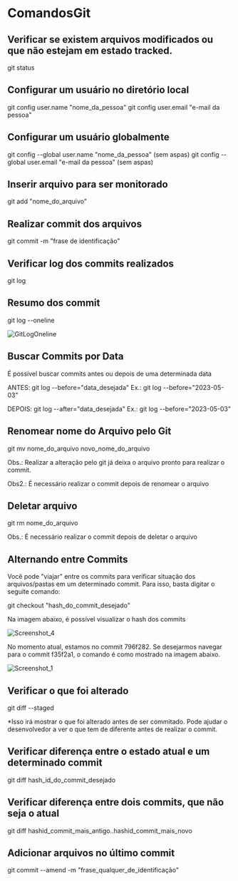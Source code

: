 # ComandosGit
## Verificar se existem arquivos modificados ou que não estejam em estado tracked.

git status

## Configurar um usuário no diretório local

 git config user.name "nome_da_pessoa"
 git config user.email "e-mail da pessoa"
 
## Configurar um usuário globalmente
 
 git config --global user.name "nome_da_pessoa" (sem aspas)
 git config --global user.email "e-mail da pessoa" (sem aspas)
 
## Inserir arquivo para ser monitorado
 
 git add "nome_do_arquivo"
 
## Realizar commit dos arquivos
 
 git commit -m "frase de identificação"
 
## Verificar log dos commits realizados
 
 git log
 
## Resumo dos commit
 
 git log --oneline
 
 ![GitLogOneline](https://github.com/WraSouza/ComandosGit/assets/15219047/630e036c-ad64-4a5d-85bc-a4f76e324ba8)

## Buscar Commits por Data
É possível buscar commits antes ou depois de uma determinada data

ANTES: 
git log --before="data_desejada"
Ex.: git log --before="2023-05-03"

DEPOIS: 
git log --after="data_desejada"
Ex.: git log --before="2023-05-03"
 
## Renomear nome do Arquivo pelo Git
 
 git mv nome_do_arquivo novo_nome_do_arquivo
 
 Obs.: Realizar a alteração pelo git já deixa o arquivo pronto para realizar o commit.
 
 Obs2.: É necessário realizar o commit depois de renomear o arquivo
 
## Deletar arquivo
 
 git rm nome_do_arquivo
 
 Obs.: É necessário realizar o commit depois de deletar o arquivo

## Alternando entre Commits

Você pode "viajar" entre os commits para verificar situação dos arquivos/pastas em um determinado commit. Para isso, basta digitar o seguite comando:

git checkout "hash_do_commit_desejado"

Na imagem abaixo, é possível visualizar o hash dos commits

 ![Screenshot_4](https://github.com/WraSouza/ComandosGit/assets/15219047/e6d1f00e-33e3-408b-b25c-55c6dff0e013)

 No momento atual, estamos no commit 796f282. Se desejarmos navegar para o commit f35f2a1, o comando é como mostrado na imagem abaixo.

 ![Screenshot_1](https://github.com/WraSouza/ComandosGit/assets/15219047/ebb845ac-2e10-44fa-bc5a-bd9df553355e)
 
## Verificar o que foi alterado
 
 git diff --staged
 
 *Isso irá mostrar o que foi alterado antes de ser commitado. Pode ajudar o desenvolvedor a ver o que tem de diferente antes de realizar o commit.
 
## Verificar diferença entre o estado atual e um determinado commit
 
 git diff hash_id_do_commit_desejado

## Verificar diferença entre dois commits, que não seja o atual
 
 git diff hashid_commit_mais_antigo..hashid_commit_mais_novo
 
 ## Adicionar arquivos no último commit
 
 git commit --amend -m "frase_qualquer_de_identificação"


